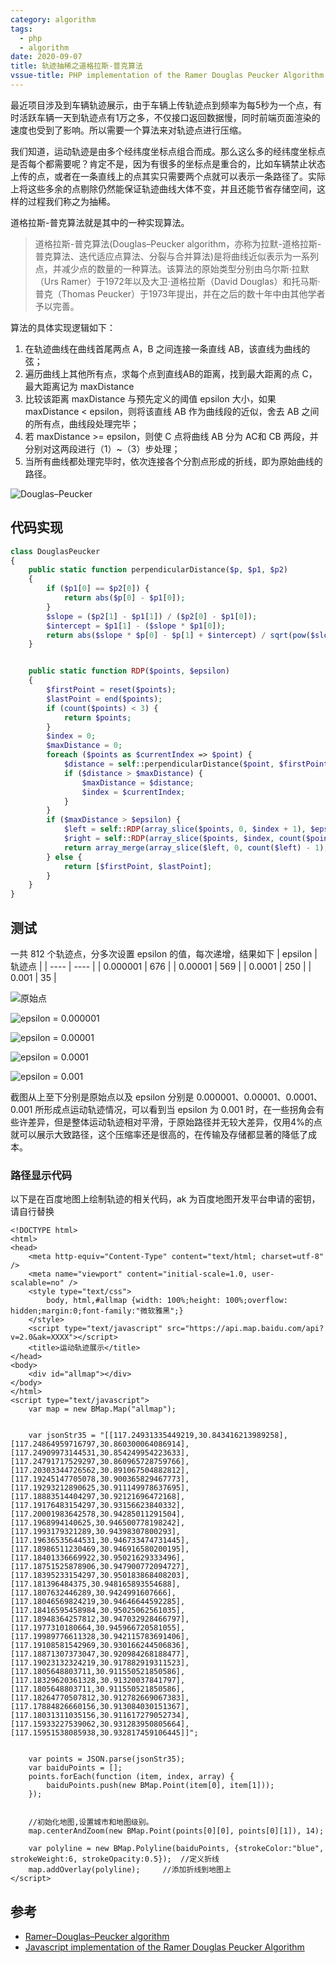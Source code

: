```yaml
---
category: algorithm
tags:
  - php
  - algorithm
date: 2020-09-07
title: 轨迹抽稀之道格拉斯-普克算法
vssue-title: PHP implementation of the Ramer Douglas Peucker Algorithm
---
```


最近项目涉及到车辆轨迹展示，由于车辆上传轨迹点到频率为每5秒为一个点，有时活跃车辆一天到轨迹点有1万之多，不仅接口返回数据慢，同时前端页面渲染的速度也受到了影响。所以需要一个算法来对轨迹点进行压缩。

我们知道，运动轨迹是由多个经纬度坐标点组合而成。那么这么多的经纬度坐标点是否每个都需要呢？肯定不是，因为有很多的坐标点是重合的，比如车辆禁止状态上传的点，或者在一条直线上的点其实只需要两个点就可以表示一条路径了。实际上将这些多余的点剔除仍然能保证轨迹曲线大体不变，并且还能节省存储空间，这样的过程我们称之为抽稀。

道格拉斯-普克算法就是其中的一种实现算法。

> 道格拉斯-普克算法(Douglas–Peucker algorithm，亦称为拉默-道格拉斯-普克算法、迭代适应点算法、分裂与合并算法)是将曲线近似表示为一系列点，并减少点的数量的一种算法。该算法的原始类型分别由乌尔斯·拉默（Urs Ramer）于1972年以及大卫·道格拉斯（David Douglas）和托马斯·普克（Thomas Peucker）于1973年提出，并在之后的数十年中由其他学者予以完善。

算法的具体实现逻辑如下：

1. 在轨迹曲线在曲线首尾两点 A，B 之间连接一条直线 AB，该直线为曲线的弦；
2. 遍历曲线上其他所有点，求每个点到直线AB的距离，找到最大距离的点 C，最大距离记为 maxDistance
3. 比较该距离 maxDistance 与预先定义的阈值 epsilon 大小，如果 maxDistance < epsilon，则将该直线 AB 作为曲线段的近似，舍去 AB 之间的所有点，曲线段处理完毕；
4. 若 maxDistance >= epsilon，则使 C 点将曲线 AB 分为 AC和 CB 两段，并分别对这两段进行（1）~（3）步处理；
5. 当所有曲线都处理完毕时，依次连接各个分割点形成的折线，即为原始曲线的路径。

![Douglas–Peucker](https://public.zulu.wang/img/20200908180657.gif)

## 代码实现

```php
class DouglasPeucker
{
    public static function perpendicularDistance($p, $p1, $p2)
    {
        if ($p1[0] == $p2[0]) {
            return abs($p[0] - $p1[0]);
        }
        $slope = ($p2[1] - $p1[1]) / ($p2[0] - $p1[0]);
        $intercept = $p1[1] - ($slope * $p1[0]);
        return abs($slope * $p[0] - $p[1] + $intercept) / sqrt(pow($slope, 2) + 1);
    }


    public static function RDP($points, $epsilon)
    {
        $firstPoint = reset($points);
        $lastPoint = end($points);
        if (count($points) < 3) {
            return $points;
        }
        $index = 0;
        $maxDistance = 0;
        foreach ($points as $currentIndex => $point) {
            $distance = self::perpendicularDistance($point, $firstPoint, $lastPoint);
            if ($distance > $maxDistance) {
                $maxDistance = $distance;
                $index = $currentIndex;
            }
        }
        if ($maxDistance > $epsilon) {
            $left = self::RDP(array_slice($points, 0, $index + 1), $epsilon);
            $right = self::RDP(array_slice($points, $index, count($points) - 1), $epsilon);
            return array_merge(array_slice($left, 0, count($left) - 1), $right);
        } else {
            return [$firstPoint, $lastPoint];
        }
    }
}
```
## 测试

一共 812 个轨迹点，分多次设置 epsilon 的值，每次递增，结果如下
|  epsilon   | 轨迹点  |
|  ----  | ----  |
| 0.000001  | 676 |
| 0.00001  | 569 |
|  0.0001 | 250 |
| 0.001  | 35 |

![原始点](https://public.zulu.wang/img/20200909091702.png)

![epsilon = 0.000001](https://public.zulu.wang/img/20200909092004.png)

![epsilon = 0.00001](https://public.zulu.wang/img/20200909092129.png)

![epsilon = 0.0001](https://public.zulu.wang/img/20200909092330.png)

![epsilon = 0.001](https://public.zulu.wang/img/20200909092439.png)

截图从上至下分别是原始点以及 epsilon 分别是 0.000001、0.00001、0.0001、0.001 所形成点运动轨迹情况，可以看到当 epsilon 为 0.001 时，在一些拐角会有些许差异，但是整体运动轨迹相对平滑，于原始路径并无较大差异，仅用4%的点就可以展示大致路径，这个压缩率还是很高的，在传输及存储都显著的降低了成本。

### 路径显示代码

以下是在百度地图上绘制轨迹的相关代码，ak 为百度地图开发平台申请的密钥，请自行替换

```javascirpt
<!DOCTYPE html>
<html>
<head>
	<meta http-equiv="Content-Type" content="text/html; charset=utf-8" />
	<meta name="viewport" content="initial-scale=1.0, user-scalable=no" />
	<style type="text/css">
		body, html,#allmap {width: 100%;height: 100%;overflow: hidden;margin:0;font-family:"微软雅黑";}
	</style>
	<script type="text/javascript" src="https://api.map.baidu.com/api?v=2.0&ak=XXXX"></script>
	<title>运动轨迹展示</title>
</head>
<body>
	<div id="allmap"></div>
</body>
</html>
<script type="text/javascript">
	var map = new BMap.Map("allmap");


	var jsonStr35 = "[[117.24931335449219,30.843416213989258],[117.24864959716797,30.860300064086914],[117.24909973144531,30.854249954223633],[117.24791717529297,30.860965728759766],[117.20303344726562,30.891067504882812],[117.19245147705078,30.900365829467773],[117.19293212890625,30.911149978637695],[117.18883514404297,30.92121696472168],[117.19176483154297,30.93156623840332],[117.20001983642578,30.94285011291504],[117.1968994140625,30.946500778198242],[117.1993179321289,30.94398307800293],[117.19636535644531,30.946733474731445],[117.18986511230469,30.946916580200195],[117.18401336669922,30.95021629333496],[117.18751525878906,30.947900772094727],[117.18395233154297,30.950183868408203],[117.181396484375,30.948165893554688],[117.1807632446289,30.9424991607666],[117.18046569824219,30.94646644592285],[117.18416595458984,30.95025062561035],[117.18948364257812,30.947032928466797],[117.1977310180664,30.945966720581055],[117.19989776611328,30.942115783691406],[117.19108581542969,30.930166244506836],[117.18871307373047,30.920984268188477],[117.19023132324219,30.917882919311523],[117.1805648803711,30.911550521850586],[117.18329620361328,30.91320037841797],[117.1805648803711,30.911550521850586],[117.18264770507812,30.912782669067383],[117.17884826660156,30.913084030151367],[117.18031311035156,30.911617279052734],[117.15933227539062,30.931283950805664],[117.15951538085938,30.932817459106445]]";


	var points = JSON.parse(jsonStr35);
	var baiduPoints = [];
	points.forEach(function (item, index, array) {
		baiduPoints.push(new BMap.Point(item[0], item[1]));
	});


	//初始化地图,设置城市和地图级别。
	map.centerAndZoom(new BMap.Point(points[0][0], points[0][1]), 14);

	var polyline = new BMap.Polyline(baiduPoints, {strokeColor:"blue", strokeWeight:6, strokeOpacity:0.5});  //定义折线
	map.addOverlay(polyline);     //添加折线到地图上
</script>
```

## 参考
* [Ramer–Douglas–Peucker algorithm](https://en.wikipedia.org/wiki/Ramer%E2%80%93Douglas%E2%80%93Peucker_algorithm)
* [Javascript implementation of the Ramer Douglas Peucker Algorithm](https://karthaus.nl/rdp/)